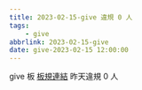 ```yaml
---
title: 2023-02-15-give 違規 0 人
tags:
    - give
abbrlink: 2023-02-15-give
date: give-2023-02-15 12:00:00
---
```

give 板 [板規連結](https://www.ptt.cc/bbs/give/M.1612495900.A.C32.html)
昨天違規 0 人
